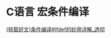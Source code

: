 # C语言 宏条件编译  

[(转载好文)条件编译#ifdef的妙用详解_透彻](https://blog.csdn.net/qq_33658067/article/details/79443014)  

